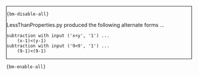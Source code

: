 <div style="border:1px solid black;">

`{bm-disable-all}`

LessThanProperties.py produced the following alternate forms ...

```
subtraction with input ('x<y', '1') ...
    (x-1)<(y-1)
subtraction with input ('9<9', '1') ...
    (9-1)<(9-1)
```

</div>

`{bm-enable-all}`

